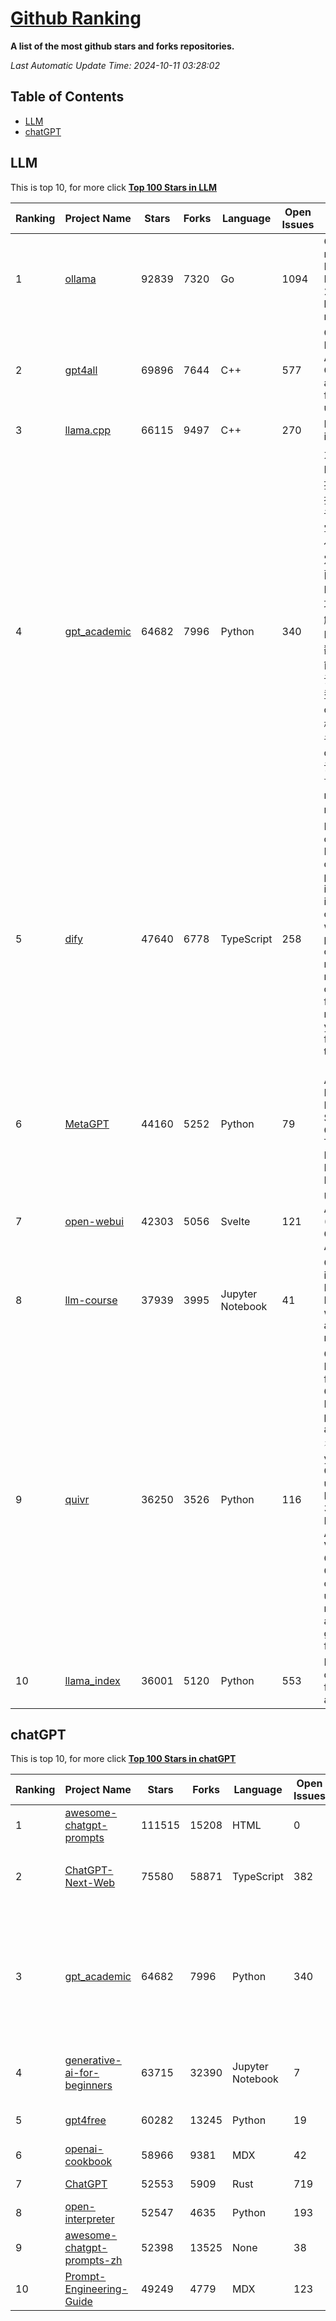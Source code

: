 [Github Ranking](./README.md)
==========

**A list of the most github stars and forks repositories.**

*Last Automatic Update Time: 2024-10-11 03:28:02*

## Table of Contents
 * [LLM](#LLM)
 * [chatGPT](#chatGPT)

## LLM

This is top 10, for more click **[Top 100 Stars in LLM](Top100/LLM.md)**

| Ranking | Project Name | Stars | Forks | Language | Open Issues | Description | Last Commit |
| ------- | ------------ | ----- | ----- | -------- | ----------- | ----------- | ----------- |
| 1 | [ollama](https://github.com/ollama/ollama) | 92839 | 7320 | Go | 1094 | Get up and running with Llama 3.2, Mistral, Gemma 2, and other large language models. | 2024-10-10T22:19:06Z |
| 2 | [gpt4all](https://github.com/nomic-ai/gpt4all) | 69896 | 7644 | C++ | 577 | GPT4All: Run Local LLMs on Any Device. Open-source and available for commercial use. | 2024-10-10T22:41:17Z |
| 3 | [llama.cpp](https://github.com/ggerganov/llama.cpp) | 66115 | 9497 | C++ | 270 | LLM inference in C/C++ | 2024-10-10T22:00:39Z |
| 4 | [gpt_academic](https://github.com/binary-husky/gpt_academic) | 64682 | 7996 | Python | 340 | 为GPT/GLM等LLM大语言模型提供实用化交互接口，特别优化论文阅读/润色/写作体验，模块化设计，支持自定义快捷按钮&函数插件，支持Python和C++等项目剖析&自译解功能，PDF/LaTex论文翻译&总结功能，支持并行问询多种LLM模型，支持chatglm3等本地模型。接入通义千问, deepseekcoder, 讯飞星火, 文心一言, llama2, rwkv, claude2, moss等。 | 2024-10-10T17:06:31Z |
| 5 | [dify](https://github.com/langgenius/dify) | 47640 | 6778 | TypeScript | 258 | Dify is an open-source LLM app development platform. Dify's intuitive interface combines AI workflow, RAG pipeline, agent capabilities, model management, observability features and more, letting you quickly go from prototype to production. | 2024-10-11T03:26:10Z |
| 6 | [MetaGPT](https://github.com/geekan/MetaGPT) | 44160 | 5252 | Python | 79 | 🌟 The Multi-Agent Framework: First AI Software Company, Towards Natural Language Programming | 2024-09-29T07:38:02Z |
| 7 | [open-webui](https://github.com/open-webui/open-webui) | 42303 | 5056 | Svelte | 121 | User-friendly AI Interface (Supports Ollama, OpenAI API, ...) | 2024-10-10T22:10:39Z |
| 8 | [llm-course](https://github.com/mlabonne/llm-course) | 37939 | 3995 | Jupyter Notebook | 41 | Course to get into Large Language Models (LLMs) with roadmaps and Colab notebooks. | 2024-07-28T22:17:43Z |
| 9 | [quivr](https://github.com/QuivrHQ/quivr) | 36250 | 3526 | Python | 116 | Open-source RAG Framework for building GenAI Second Brains 🧠  Build productivity assistant (RAG) ⚡️🤖 Chat with your docs (PDF, CSV, ...)  & apps using Langchain, GPT 3.5 / 4 turbo, Private, Anthropic, VertexAI, Ollama, LLMs, Groq  that you can share with users !  Efficient retrieval augmented generation framework | 2024-10-10T10:53:32Z |
| 10 | [llama_index](https://github.com/run-llama/llama_index) | 36001 | 5120 | Python | 553 | LlamaIndex is a data framework for your LLM applications | 2024-10-10T21:52:02Z |


## chatGPT

This is top 10, for more click **[Top 100 Stars in chatGPT](Top100/chatGPT.md)**

| Ranking | Project Name | Stars | Forks | Language | Open Issues | Description | Last Commit |
| ------- | ------------ | ----- | ----- | -------- | ----------- | ----------- | ----------- |
| 1 | [awesome-chatgpt-prompts](https://github.com/f/awesome-chatgpt-prompts) | 111515 | 15208 | HTML | 0 | This repo includes ChatGPT prompt curation to use ChatGPT better. | 2024-09-26T13:36:47Z |
| 2 | [ChatGPT-Next-Web](https://github.com/ChatGPTNextWeb/ChatGPT-Next-Web) | 75580 | 58871 | TypeScript | 382 | A cross-platform ChatGPT/Gemini UI (Web / PWA / Linux / Win / MacOS). 一键拥有你自己的跨平台 ChatGPT/Gemini 应用。 | 2024-10-10T13:02:36Z |
| 3 | [gpt_academic](https://github.com/binary-husky/gpt_academic) | 64682 | 7996 | Python | 340 | 为GPT/GLM等LLM大语言模型提供实用化交互接口，特别优化论文阅读/润色/写作体验，模块化设计，支持自定义快捷按钮&函数插件，支持Python和C++等项目剖析&自译解功能，PDF/LaTex论文翻译&总结功能，支持并行问询多种LLM模型，支持chatglm3等本地模型。接入通义千问, deepseekcoder, 讯飞星火, 文心一言, llama2, rwkv, claude2, moss等。 | 2024-10-10T17:06:31Z |
| 4 | [generative-ai-for-beginners](https://github.com/microsoft/generative-ai-for-beginners) | 63715 | 32390 | Jupyter Notebook | 7 | 21 Lessons, Get Started Building with Generative AI  🔗 https://microsoft.github.io/generative-ai-for-beginners/ | 2024-10-07T16:44:00Z |
| 5 | [gpt4free](https://github.com/xtekky/gpt4free) | 60282 | 13245 | Python | 19 | The official gpt4free repository \| various collection of powerful language models | 2024-10-03T11:21:41Z |
| 6 | [openai-cookbook](https://github.com/openai/openai-cookbook) | 58966 | 9381 | MDX | 42 | Examples and guides for using the OpenAI API | 2024-10-10T20:26:47Z |
| 7 | [ChatGPT](https://github.com/lencx/ChatGPT) | 52553 | 5909 | Rust | 719 | 🔮 ChatGPT Desktop Application (Mac, Windows and Linux) | 2024-08-29T17:58:11Z |
| 8 | [open-interpreter](https://github.com/OpenInterpreter/open-interpreter) | 52547 | 4635 | Python | 193 | A natural language interface for computers | 2024-10-10T20:04:24Z |
| 9 | [awesome-chatgpt-prompts-zh](https://github.com/PlexPt/awesome-chatgpt-prompts-zh) | 52398 | 13525 | None | 38 | ChatGPT 中文调教指南。各种场景使用指南。学习怎么让它听你的话。 | 2024-07-30T11:43:23Z |
| 10 | [Prompt-Engineering-Guide](https://github.com/dair-ai/Prompt-Engineering-Guide) | 49249 | 4779 | MDX | 123 | 🐙 Guides, papers, lecture, notebooks and resources for prompt engineering | 2024-09-19T20:28:14Z |

